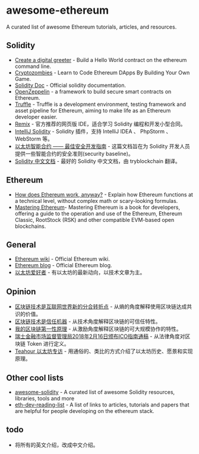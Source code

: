 # awesome-ethereum
A curated list of awesome Ethereum tutorials, articles, and resources.

## Solidity
- [Create a digital greeter](https://ethereum.org/greeter) - Build a Hello World contract on the ethereum command line.
- [Cryptozombies](https://cryptozombies.io/) - Learn to Code Ethereum DApps By Building Your Own Game.
- [Solidity Doc](http://solidity.readthedocs.io/en/develop/) - Official solidity documentation.
- [OpenZeppelin](https://github.com/OpenZeppelin/zeppelin-solidity) - a framework to build secure smart contracts on Ethereum.
- [Truffle](https://github.com/trufflesuite/truffle) - Truffle is a development environment, testing framework and asset pipeline for Ethereum, aiming to make life as an Ethereum developer easier.
- [Remix](https://remix.ethereum.org) - 官方推荐的网页版 IDE，适合学习 Solidity 编程和开发小型合同。
- [IntelliJ Solidity](https://plugins.jetbrains.com/plugin/9475-intellij-solidity) - Solidity 插件，支持 IntelliJ IDEA 、 PhpStorm 、 WebStorm 等。
- [以太坊智能合约 —— 最佳安全开发指南](https://github.com/ConsenSys/smart-contract-best-practices/blob/master/README-zh.md) - 这篇文档旨在为 Solidity 开发人员提供一些智能合约的安全准则(security baseline)。
- [Solidity 中文文档](http://www.tryblockchain.org/) - 最好的 Solidity 中文文档，由 tryblockchain 翻译。

## Ethereum
- [How does Ethereum work, anyway?](https://medium.com/@preethikasireddy/how-does-ethereum-work-anyway-22d1df506369) - Explain how Ethereum functions at a technical level, without complex math or scary-looking formulas.
- [Mastering Ethereum](https://github.com/ethereumbook/ethereumbook)- Mastering Ethereum is a book for developers, offering a guide to the operation and use of the Ethereum, Ethereum Classic, RootStock (RSK) and other compatible EVM-based open blockchains.

## General
- [Ethereum wiki](https://github.com/ethereum/wiki/wiki) - Official Ethereum wiki.
- [Ethereum blog](https://blog.ethereum.org/) - Official Ethereum blog.
- [以太坊爱好者](http://ethfans.org/) - 有以太坊的最新动向，以技术文章为主。

## Opinion
- [区块链技术是互联网世界新的分合转折点](https://mp.weixin.qq.com/s/O7QGvnGCb9s2U_Bdrqaemw) - 从熵的角度解释使用区块链达成共识的价值。
- [区块链技术是信任机器](https://mp.weixin.qq.com/s/fwy0iC-N4pBbEjXpgnOlLg) - 从技术角度解释区块链的可信任特性。
- [我的区块链第一性原理](https://mp.weixin.qq.com/s/lBK499VrlJPKYd2XDvBQKg) - 从激励角度解释区块链的可大规模协作的特性。
- [瑞士金融市场监督管理局2018年2月16日颁布ICO指南通稿](https://mp.weixin.qq.com/s/-xcy0KywJfQC-kjQM78CPg) - 从法律角度对区块链 Token 进行定义。
- [Teahour 以太坊专访](http://ethfans.org/shaoping/articles/talk-with-jan-about-ehtereum) - 用通俗的、类比的方式介绍了以太坊历史、愿景和实现原理。

## Other cool lists
- [awesome-solidity](https://github.com/bkrem/awesome-solidity) - A curated list of awesome Solidity resources, libraries, tools and more
- [eth-dev-reading-list](https://github.com/yippee-ki-yay/eth-dev-reading-list) - A list of links to articles, tutorials and papers that are helpful for people developing on the ethereum stack.

## todo
- 将所有的英文介绍，改成中文介绍。

